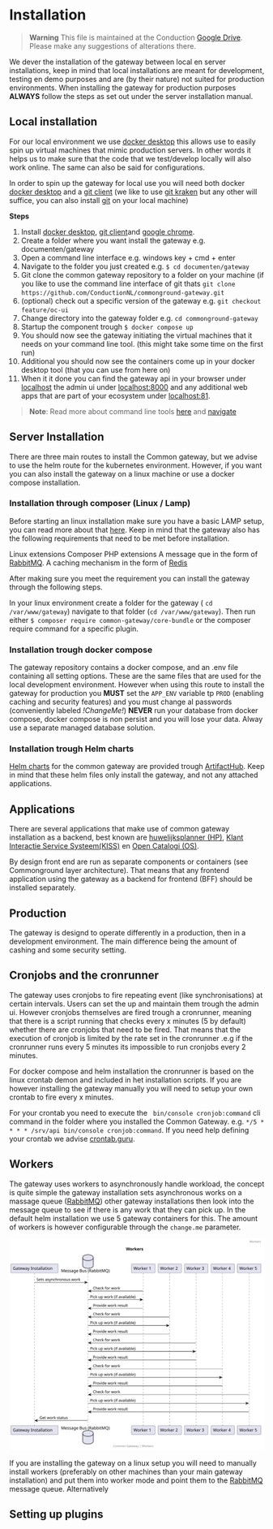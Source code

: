# Installation


> **Warning**
> This file is maintained at the Conduction [Google Drive](https://docs.google.com/document/d/1NfZQwcg7F6as3uMYguuxegASf5Bxsy84gveKNmWJ4OQ/edit). Please make any suggestions of alterations there.

We dever the installation of the gateway between local en server installations, keep in mind that local installations are meant for development, testing en demo purposes and are (by their nature) not suited for production environments. When installing the gateway for production purposes **ALWAYS** follow the steps as set out under the server installation manual.


## Local installation
For our local environment we use [docker desktop](https://www.docker.com/products/docker-desktop/) this allows use to easily spin up virtual machines that mimic production servers. In other words it helps us to make sure that the code that we test/develop locally will also work online. The same can also be said for configurations.

In order to spin up the gateway for local use you will need both docker  [docker desktop](https://www.docker.com/products/docker-desktop/) and a [git client](https://gitforwindows.org/) (we like to use [git kraken](https://www.gitkraken.com/) but any other will suffice, you can also install [git](https://git-scm.com/) on your local machine)

**Steps**
1. Install [docker desktop](https://www.docker.com/products/docker-desktop/),  [git client](https://gitforwindows.org/)and [google chrome](https://chromeenterprise.google/).
2. Create a folder where you want install the gateway e.g. documenten/gateway
3. Open a  command line interface e.g. windows key + cmd + enter
4. Navigate to the folder you just created e.g. `$ cd documenten/gateway`
5. Git clone the common gateway repository to a folder on your machine (if you like to use the command line interface of git thats `git clone https://github.com/ConductionNL/commonground-gateway.git`
6. (optional) check out a specific version of the gateway e.g. `git checkout feature/oc-ui`
7. Change directory into the gateway folder e.g. `cd commonground-gateway`
8. Startup the component trough `$ docker compose up`
9. You should now see the gateway initiating the virtual machines that it needs on your command line tool. (this might take some time on the first run)
10. Additional you should now see the containers come up in your docker desktop tool (that you can use from here on)
6. When it it done you can find the gateway api in your browser under [localhost](localhost) the admin ui under [localhost:8000](localhost:8000) and any additional web apps that are part of your ecosystem under [localhost:81](localhost:81).


>__Note__:  Read more about command line tools [here](https://developers.google.com/web/shows/ttt/series-2/windows-commandline) and [navigate](https://www.codecademy.com/learn/learn-the-command-line/modules/learn-the-command-line-navigation/cheatsheet)

## Server Installation

There are three main routes to install the Common gateway, but we advise to use the helm route for the kubernetes environment. However, if you want you can also install the gateway on a linux machine or use a docker compose installation.

### Installation through composer (Linux / Lamp)
Before starting an linux installation make sure you have a basic LAMP setup, you can read more about that [here](https://www.digitalocean.com/community/tutorials/how-to-install-linux-apache-mysql-php-lamp-stack-ubuntu-18-04). Keep in mind that the gateway also has the following requirements that need to be met before installation.

Linux extensions
Composer
PHP extensions
A message que in the form of [RabbitMQ](https://www.rabbitmq.com/).
A caching mechanism in the form of [Redis](https://redis.io/)

After making sure you meet the requirement you can install the gateway through the following steps.

In your linux environment create a folder for the gateway ( `cd /var/www/gateway`) navigate to that folder (`cd /var/www/gateway`).
Then run either `$ composer require common-gateway/core-bundle` or the composer require command for a specific plugin.


### Installation trough docker compose
The gateway repository contains a docker compose, and an .env file containing all setting options. These are the same files that are used for the local development environment. However when using this route to install the gateway for production you **MUST** set the `APP_ENV` variable tp `PROD` (enabling caching and security features) and you must change al passwords  (conveniently labeled _!ChangeMe!_) **NEVER** run your database from docker compose, docker compose is non persist and you will lose your data. Alway use a separate managed database solution.

### Installation trough Helm charts
[Helm charts]((https://artifacthub.io/packages/helm/commonground-gateway/commonground-gateway)) for the common gateway are provided trough [ArtifactHub](https://artifacthub.io/packages/helm/commonground-gateway/commonground-gateway). Keep in mind that these helm files only install the gateway, and not any attached applications.

## Applications
There are several applications that make use of common gateway installation as a backend, best known are [huwelijksplanner (HP)](), [Klant Interactie Service Systeem(KISS)]() en [Open Catalogi (OS)]().

By design front end are run as separate components or containers (see Commonground layer architecture). That means that any frontend application using the gateway as a backend for frontend (BFF) should be installed separately.

## Production
The gateway is designd to operate differently in a production, then in a development environment. The main difference being the amount of cashing and some security setting.

## Cronjobs and the cronrunner
The gateway uses cronjobs to fire repeating event (like synchronisations) at certain intervals. Users can set the up and maintain them trough the admin ui. However cronjobs themselves are fired trough a cronrunner, meaning that there is a script running that checks every x minutes (5 by default) whether there are cronjobs that need to be fired. That means that the execution of cronjob is limited by the rate set in the cronrunner .e.g if the cronrunner runs every 5 minutes its impossible to run cronjobs every 2 minutes.

For docker compose and helm installation the cronrunner is based on the linux crontab demon and included in het installation scripts. If you are however installing the gateway manually you will need to setup your own crontab to fire every x minutes.


For your crontab you need to execute the ` bin/console cronjob:command` cli command in the folder where you installed the Common Gateway. e.g. `*/5 * * * * /srv/api bin/console cronjob:command`. If you need help defining your crontab we advise [crontab.guru](https://crontab.guru/every-5-minutes).

## Workers
The gateway uses workers to asynchronously handle workload, the concept is quite simple the gateway installation sets asynchronous works on a massage queue ([RabbitMQ](https://www.rabbitmq.com/)) other gateway installations then look into the message queue to see if there is any work that they can pick up. In the default helm installation we use 5 gateway containers for this. The amount of workers is however  configurable through the `change.me` parameter.

![workers.svg](workers.svg)

If you are installing the gateway on a linux setup you will need to manually install workers (preferably on other machines than your main gateway installation) and put them into worker mode and point them to the [RabbitMQ](https://www.rabbitmq.com/) message queue. Alternatively

## Setting up plugins
